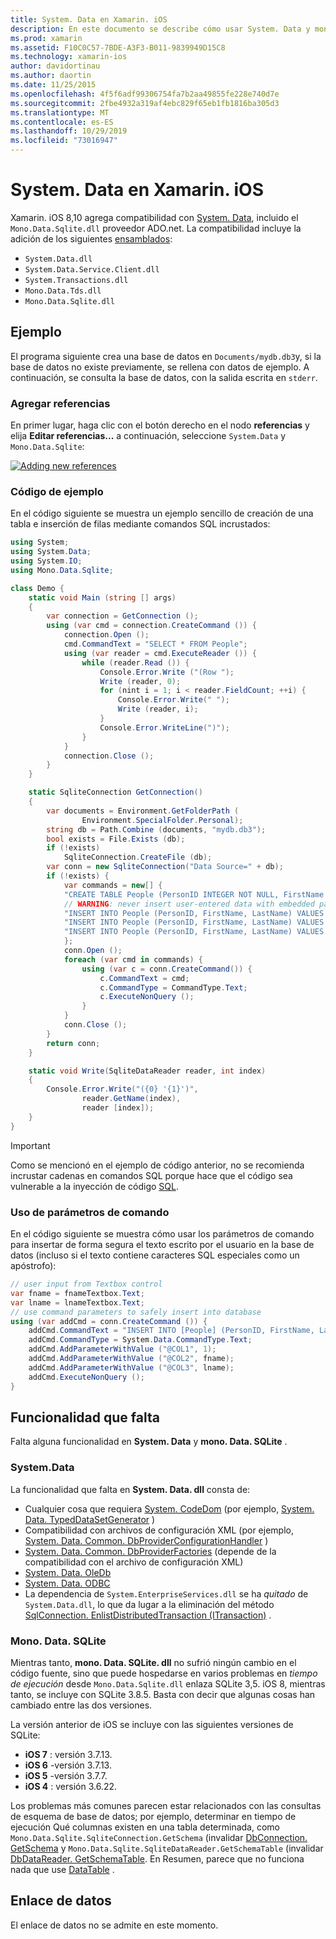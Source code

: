 ```yaml
---
title: System. Data en Xamarin. iOS
description: En este documento se describe cómo usar System. Data y mono. Data. SQLite. dll para tener acceso a los datos de SQLite en una aplicación de Xamarin. iOS.
ms.prod: xamarin
ms.assetid: F10C0C57-7BDE-A3F3-B011-9839949D15C8
ms.technology: xamarin-ios
author: davidortinau
ms.author: daortin
ms.date: 11/25/2015
ms.openlocfilehash: 4f5f6adf99306754fa7b2aa49855fe228e740d7e
ms.sourcegitcommit: 2fbe4932a319af4ebc829f65eb1fb1816ba305d3
ms.translationtype: MT
ms.contentlocale: es-ES
ms.lasthandoff: 10/29/2019
ms.locfileid: "73016947"
---
```

# <a name="systemdata-in-xamarinios"></a>System. Data en Xamarin. iOS

Xamarin. iOS 8,10 agrega compatibilidad con [System. Data](xref:System.Data), incluido el `Mono.Data.Sqlite.dll` proveedor ADO.net. La compatibilidad incluye la adición de los siguientes [ensamblados](~/cross-platform/internals/available-assemblies.md):

- `System.Data.dll`
- `System.Data.Service.Client.dll`
- `System.Transactions.dll`
- `Mono.Data.Tds.dll`
- `Mono.Data.Sqlite.dll`

<a name="Example" />

## <a name="example"></a>Ejemplo

El programa siguiente crea una base de datos en `Documents/mydb.db3`y, si la base de datos no existe previamente, se rellena con datos de ejemplo. A continuación, se consulta la base de datos, con la salida escrita en `stderr`.

### <a name="add-references"></a>Agregar referencias

En primer lugar, haga clic con el botón derecho en el nodo **referencias** y elija **Editar referencias...** a continuación, seleccione `System.Data` y `Mono.Data.Sqlite`:

[![](system.data-images/edit-references-sml.png "Adding new references")](system.data-images/edit-references.png#lightbox)

### <a name="sample-code"></a>Código de ejemplo

En el código siguiente se muestra un ejemplo sencillo de creación de una tabla e inserción de filas mediante comandos SQL incrustados:

```csharp
using System;
using System.Data;
using System.IO;
using Mono.Data.Sqlite;

class Demo {
    static void Main (string [] args)
    {
        var connection = GetConnection ();
        using (var cmd = connection.CreateCommand ()) {
            connection.Open ();
            cmd.CommandText = "SELECT * FROM People";
            using (var reader = cmd.ExecuteReader ()) {
                while (reader.Read ()) {
                    Console.Error.Write ("(Row ");
                    Write (reader, 0);
                    for (nint i = 1; i < reader.FieldCount; ++i) {
                        Console.Error.Write(" ");
                        Write (reader, i);
                    }
                    Console.Error.WriteLine(")");
                }
            }
            connection.Close ();
        }
    }

    static SqliteConnection GetConnection()
    {
        var documents = Environment.GetFolderPath (
                Environment.SpecialFolder.Personal);
        string db = Path.Combine (documents, "mydb.db3");
        bool exists = File.Exists (db);
        if (!exists)
            SqliteConnection.CreateFile (db);
        var conn = new SqliteConnection("Data Source=" + db);
        if (!exists) {
            var commands = new[] {
            "CREATE TABLE People (PersonID INTEGER NOT NULL, FirstName ntext, LastName ntext)",
            // WARNING: never insert user-entered data with embedded parameter values
            "INSERT INTO People (PersonID, FirstName, LastName) VALUES (1, 'First', 'Last')",
            "INSERT INTO People (PersonID, FirstName, LastName) VALUES (2, 'Dewey', 'Cheatem')",
            "INSERT INTO People (PersonID, FirstName, LastName) VALUES (3, 'And', 'How')",
            };
            conn.Open ();
            foreach (var cmd in commands) {
                using (var c = conn.CreateCommand()) {
                    c.CommandText = cmd;
                    c.CommandType = CommandType.Text;
                    c.ExecuteNonQuery ();
                }
            }
            conn.Close ();
        }
        return conn;
    }

    static void Write(SqliteDataReader reader, int index)
    {
        Console.Error.Write("({0} '{1}')",
                reader.GetName(index),
                reader [index]);
    }
}
```

> [!IMPORTANT]
> Como se mencionó en el ejemplo de código anterior, no se recomienda incrustar cadenas en comandos SQL porque hace que el código sea vulnerable a la inyección de código [SQL](https://en.wikipedia.org/wiki/SQL_injection).

### <a name="using-command-parameters"></a>Uso de parámetros de comando

En el código siguiente se muestra cómo usar los parámetros de comando para insertar de forma segura el texto escrito por el usuario en la base de datos (incluso si el texto contiene caracteres SQL especiales como un apóstrofo):

```csharp
// user input from Textbox control
var fname = fnameTextbox.Text;
var lname = lnameTextbox.Text;
// use command parameters to safely insert into database
using (var addCmd = conn.CreateCommand ()) {
    addCmd.CommandText = "INSERT INTO [People] (PersonID, FirstName, LastName) VALUES (@COL1, @COL2, @COL3)";
    addCmd.CommandType = System.Data.CommandType.Text;
    addCmd.AddParameterWithValue ("@COL1", 1);
    addCmd.AddParameterWithValue ("@COL2", fname);
    addCmd.AddParameterWithValue ("@COL3", lname);
    addCmd.ExecuteNonQuery ();
}
```

<a name="Missing_Functionality" />

## <a name="missing-functionality"></a>Funcionalidad que falta

Falta alguna funcionalidad en **System. Data** y **mono. Data. SQLite** .

<a name="System.Data" />

### <a name="systemdata"></a>System.Data

La funcionalidad que falta en **System. Data. dll** consta de:

- Cualquier cosa que requiera [System. CodeDom](xref:System.CodeDom) (por ejemplo,  [System. Data. TypedDataSetGenerator](xref:System.Data.TypedDataSetGenerator) )
- Compatibilidad con archivos de configuración XML (por ejemplo,  [System. Data. Common. DbProviderConfigurationHandler](xref:System.Data.Common.DbProviderConfigurationHandler) )
- [System. Data. Common. DbProviderFactories](xref:System.Data.Common.DbProviderFactories) (depende de la compatibilidad con el archivo de configuración XML)
- [System. Data. OleDb](xref:System.Data.OleDb)
- [System. Data. ODBC](xref:System.Data.Odbc)
- La dependencia de `System.EnterpriseServices.dll` se ha *quitado* de `System.Data.dll`, lo que da lugar a la eliminación del método [SqlConnection. EnlistDistributedTransaction (ITransaction)](xref:System.Data.SqlClient.SqlConnection.EnlistDistributedTransaction*) .

<a name="Mono.Data.Sqlite" />

### <a name="monodatasqlite"></a>Mono. Data. SQLite

Mientras tanto, **mono. Data. SQLite. dll** no sufrió ningún cambio en el código fuente, sino que puede hospedarse en varios problemas en *tiempo de ejecución* desde `Mono.Data.Sqlite.dll` enlaza SQLite 3,5. iOS 8, mientras tanto, se incluye con SQLite 3.8.5. Basta con decir que algunas cosas han cambiado entre las dos versiones.

La versión anterior de iOS se incluye con las siguientes versiones de SQLite:

- **iOS 7** : versión 3.7.13.
- **iOS 6** -versión 3.7.13.
- **iOS 5** -versión 3.7.7.
- **iOS 4** : versión 3.6.22.

Los problemas más comunes parecen estar relacionados con las consultas de esquema de base de datos; por ejemplo, determinar en tiempo de ejecución Qué columnas existen en una tabla determinada, como `Mono.Data.Sqlite.SqliteConnection.GetSchema` (invalidar [DbConnection. GetSchema](xref:System.Data.Common.DbConnection.GetSchema) y `Mono.Data.Sqlite.SqliteDataReader.GetSchemaTable` (invalidar [ DbDataReader. GetSchemaTable](xref:System.Data.Common.DbDataReader.GetSchemaTable). En Resumen, parece que no funciona nada que use [DataTable](xref:System.Data.DataTable) .

<a name="Data_Binding" />

## <a name="data-binding"></a>Enlace de datos

El enlace de datos no se admite en este momento.
